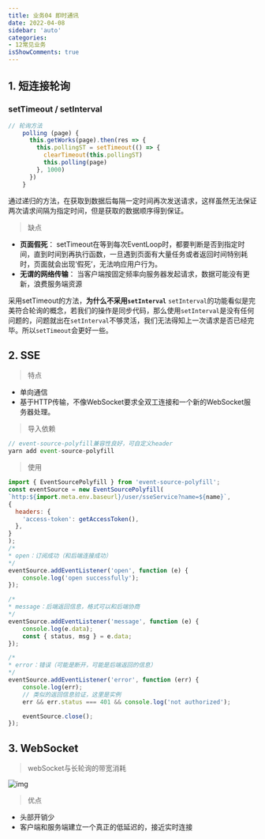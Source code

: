 ```yaml
---
title: 业务04 即时通讯
date: 2022-04-08
sidebar: 'auto'
categories:
- 12常见业务
isShowComments: true
---
```






## 1. 短连接轮询

### setTimeout / setInterval

```js
// 轮询方法
    polling (page) {
      this.getWorks(page).then(res => {
        this.pollingST = setTimeout(() => {
          clearTimeout(this.pollingST)
          this.polling(page)
        }, 1000)
      })
    }

```

​	通过递归的方法，在获取到数据后每隔一定时间再次发送请求，这样虽然无法保证两次请求间隔为指定时间，但是获取的数据顺序得到保证。

> 缺点

- **页面假死**： setTimeout在等到每次EventLoop时，都要判断是否到指定时间，直到时间到再执行函数，一旦遇到页面有大量任务或者返回时间特别耗时，页面就会出现‘假死’，无法响应用户行为。
- **无谓的网络传输**： 当客户端按固定频率向服务器发起请求，数据可能没有更新，浪费服务端资源

​	采用setTimeout的方法，**为什么不采用`setInterval`** `setInterval`的功能看似是完美符合轮询的概念，若我们的操作是同步代码，那么使用`setInterval`是没有任何问题的，问题就出在`setInterval`不够灵活，我们无法得知上一次请求是否已经完毕。所以`setTimeout`会更好一些。



## 2. SSE

> 特点

- 单向通信
- 基于HTTP传输，不像WebSocket要求全双工连接和一个新的WebSocket服务器处理。



> 导入依赖

```js
// event-source-polyfill兼容性良好，可自定义header
yarn add event-source-polyfill
```

> 使用

```js
import { EventSourcePolyfill } from 'event-source-polyfill';
const eventSource = new EventSourcePolyfill(
`http:${import.meta.env.baseurl}/user/sseService?name=${name}`,
{
  headers: {
    'access-token': getAccessToken(),
  },
}
);
/*
* open：订阅成功（和后端连接成功）
*/
eventSource.addEventListener('open', function (e) {
    console.log('open successfully');
});

/*
* message：后端返回信息，格式可以和后端协商
*/
eventSource.addEventListener('message', function (e) {
    console.log(e.data);
    const { status, msg } = e.data;
});

/*
* error：错误（可能是断开，可能是后端返回的信息）
*/
eventSource.addEventListener('error', function (err) {
    console.log(err);
    // 类似的返回信息验证，这里是实例
    err && err.status === 401 && console.log('not authorized');

    eventSource.close();
});

```





## 3. WebSocket

> webSocket与长轮询的带宽消耗

![img](https://cdn.jsdelivr.net/gh/option-star/imgs/202204092227119.jpeg)







> 优点

- 头部开销少
- 客户端和服务端建立一个真正的低延迟的，接近实时连接

